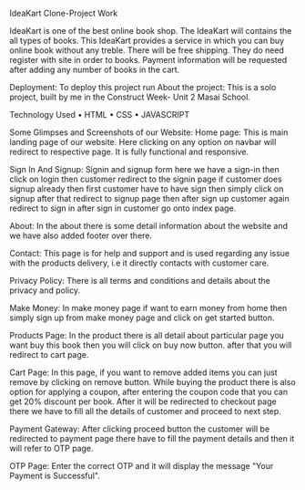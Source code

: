 IdeaKart Clone-Project Work

IdeaKart is one of the best online book shop. The IdeaKart will contains the all types of books. This IdeaKart provides a service in which you can buy online book without any treble. There will be free shipping. They do need register with site in order to books. Payment information will be requested after adding any number of books in the cart.

Deployment:
To deploy this project run
About the project: This is a solo project, built by me in the Construct Week- Unit 2 Masai School.


Technology Used
•	HTML
•	CSS
•	JAVASCRIPT

Some Glimpses and Screenshots of our Website:
Home page: This is main landing page of our website. Here clicking on any option on navbar will redirect to respective page. It is fully functional and responsive.

Sign In And Signup: Signin and signup form here we have a sign-in then click on login then customer redirect to the signin page if customer does signup already then 
first customer have to have sign then simply click on signup after that redirect to signup page then after sign up customer again redirect to sign in after sign in 
customer go onto index page.

About: In the about there is some detail information about the website and we have also added footer over there.

Contact:  This page is for help and support and is used regarding any issue with the products delivery, i.e it directly contacts with customer care.

Privacy Policy: There is all terms and conditions and details about the privacy and policy.

Make Money: In make money page if want to earn money from home then simply sign up from make money page and click on get started button.

Products Page: In the product there is all detail about particular page you want buy this book then you will click on buy now button. after that you will redirect to cart page.

Cart Page:  In this page, if you want to remove added items you can just remove by clicking on remove button. While buying the product there is also
option for applying a coupon, after entering the coupon code that you can get 20% discount per book. After it will be redirected to checkout page there we have to fill all the details of customer and proceed to next step.

Payment Gateway: After clicking proceed button the customer will be redirected to payment page there have to fill the payment details and then it will refer to OTP page.

OTP Page: Enter the correct OTP and it will display the message "Your Payment is Successful". 
